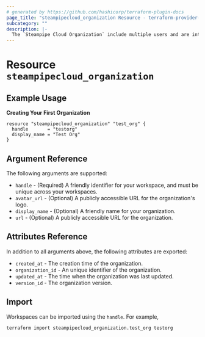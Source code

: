 ```yaml
---
# generated by https://github.com/hashicorp/terraform-plugin-docs
page_title: "steampipecloud_organization Resource - terraform-provider-steampipecloud"
subcategory: ""
description: |-
  The `Steampipe Cloud Organization` include multiple users and are intended for organizations to collaborate and share workspaces and connections.
---
```


# Resource `steampipecloud_organization`

## Example Usage

**Creating Your First Organization**

```hcl
resource "steampipecloud_organization" "test_org" {
  handle       = "testorg"
  display_name = "Test Org"
}
```

## Argument Reference

The following arguments are supported:

- `handle` - (Required) A friendly identifier for your workspace, and must be unique across your workspaces.
- `avatar_url` - (Optional) A publicly accessible URL for the organization's logo.
- `display_name` - (Optional) A friendly name for your organization.
- `url` - (Optional) A publicly accessible URL for the organization.

## Attributes Reference

In addition to all arguments above, the following attributes are exported:

- `created_at` - The creation time of the organization.
- `organization_id` - An unique identifier of the organization.
- `updated_at` - The time when the organization was last updated.
- `version_id` - The organization version.

## Import

Workspaces can be imported using the `handle`. For example,

```sh
terraform import steampipecloud_organization.test_org testorg
```

